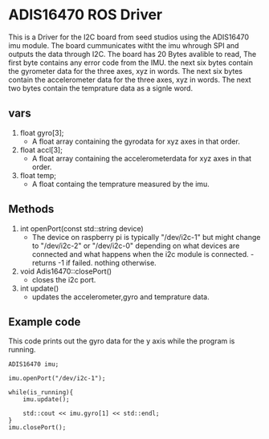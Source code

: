 # ADIS16470 ROS Driver

This is a Driver for the I2C board from seed studios using the ADIS16470 imu module.
The board cummunicates witht the imu whrough SPI and outputs the data through I2C.
The board has 20 Bytes avalible to read, 
The first byte contains any error code from the IMU.
the next six bytes contain the gyrometer data for the three axes, xyz in words.
The next six bytes contain the accelerometer data for the three axes, xyz in words.
The next two bytes contain the temprature data as a signle word.


## vars
1. float gyro[3];
    - A float array containing the gyrodata for xyz axes in that order.
2. float accl[3];
    - A float array containing the accelerometerdata for xyz axes in that order.
3. float temp;
    - A float containg the temprature measured by the imu.

## Methods
1. int openPort(const std::string device)
    - The device on raspberry pi is typically "/dev/i2c-1" but might change to "/dev/i2c-2" or "/dev/i2c-0" depending on what devices are connected and what happens when the i2c module is connected.
    -returns -1 if failed. nothing otherwise.
2. void Adis16470::closePort()
    - closes the i2c port.
3. int update()
    - updates the accelerometer,gyro and temprature data.

## Example code
This code prints out the gyro data for the y axis while the program is running.

    ADIS16470 imu;

    imu.openPort("/dev/i2c-1");

    while(is_running){
        imu.update();

        std::cout << imu.gyro[1] << std::endl;
    }
    imu.closePort();